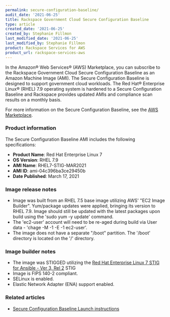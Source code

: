 ```yaml
---
permalink: secure-configuration-baseline/
audit_date: '2021-06-25'
title: Rackspace Government Cloud Secure Configuration Baseline
type: article
created_date: '2021-06-25'
created_by: Stephanie Fillmon
last_modified_date: '2021-06-25'
last_modified_by: Stephanie Fillmon
product: Rackspace Services for AWS
product_url: rackspace-services-aws
---
```


In the Amazon&reg; Web Services&reg; (AWS) Marketplace, you can subscribe to
the Rackspace Government Cloud Secure Configuration Baseline as an Amazon
Machine Image (AMI). The Secure Configuration Baseline is designed to support
government cloud workloads. The Red Hat&reg; Enterprise Linux&reg; (RHEL) 7.9
operating system is hardened to a Secure Configuration Baseline and Rackspace
provides updated AMIs and compliance scan results on a monthly basis.

For more information on the Secure Configuration Baseline, see the
[AWS Marketplace](https://aws.amazon.com/marketplace/pp/prodview-pplvdfmwhfqvc).

### Product information

The Secure Configuration Baseline AMI includes the following specifications:

- **Product Name**: Red Hat Enterprise Linux 7
- **OS Version**: RHEL 7.9
- **AMI Name**: RHEL7-STIG-MAR2021
- **AMI ID**: ami-04c396ba3ce29450b
- **Date Published**: March 17, 2021

### Image release notes

- Image was built from an RHEL 7.5 base image utilizing AWS'
  "EC2 Image Builder". Yum/package updates were applied, bringing its version
  to RHEL 7.9. Image should still be updated with the latest packages upon
  build using the 'sudo yum -y update' command.
- The 'ec2-user' account will need to be re-aged during build via User
  data - 'chage -M -1 -E -1 ec2-user'.
- The image does not have a separate "/boot" partition. The '/boot' directory
  is located on the '/' directory.

### Image builder notes

- The image was STIGGED utilizing the
  [Red Hat Enterprise Linux 7 STIG for Ansible - Ver 3, Rel 2](https://dl.dod.cyber.mil/wp-content/uploads/stigs/zip/U_RHEL_7_V3R2_STIG_Ansible.zip) STIG
- Image is FIPS 140-2 compliant.
- SELinux is enabled.
- Elastic Network Adapter (ENA) support enabled.

### Related articles

- [Secure Configuration Baseline Launch instructions](/support/how-to/aws-marketplace-secure-configuration-baseline-launch-instructions)
